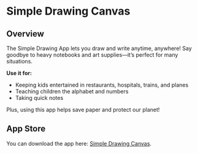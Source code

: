 # Simple Drawing Canvas

## Overview

The Simple Drawing App lets you draw and write anytime, anywhere! Say goodbye to heavy notebooks and art supplies—it’s perfect for many situations.

**Use it for:**

- Keeping kids entertained in restaurants, hospitals, trains, and planes
- Teaching children the alphabet and numbers
- Taking quick notes

Plus, using this app helps save paper and protect our planet!

## App Store

You can download the app here: [Simple Drawing Canvas](https://apps.apple.com/us/app/simple-drawing-canvas/id1590961350).
